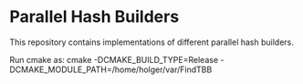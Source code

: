 Parallel Hash Builders
=====================

This repository contains implementations of different parallel hash builders.

Run cmake as:
cmake -DCMAKE_BUILD_TYPE=Release -DCMAKE_MODULE_PATH=/home/holger/var/FindTBB
